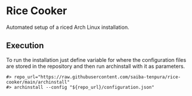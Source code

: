# Rice Cooker
Automated setup of a riced Arch Linux installation.

## Execution
To run the installation just define variable for where the configuration files are stored in the repository and then run archinstall with it as parameters.
```
#> repo_url="https://raw.githubusercontent.com/saiba-tenpura/rice-cooker/main/archinstall"
#> archinstall --config "${repo_url}/configuration.json"
```

